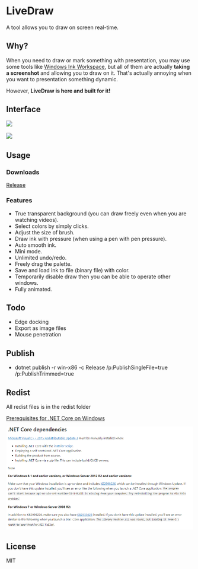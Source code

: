 # LiveDraw

A tool allows you to draw on screen real-time.

## Why?

When you need to draw or mark something with presentation, you may use some tools like
[Windows Ink Workspace](https://blogs.windows.com/windowsexperience/2016/10/10/windows-10-tip-getting-started-with-the-windows-ink-workspace/),
but all of them are actually **taking a screenshot** and allowing you to draw on it.
That's actually annoying when you want to presentation something dynamic.

However, **LiveDraw is here and built for it!**

## Interface

![](screenshots/00.png)

![](screenshots/01.png)

## Usage

### Downloads

[Release](https://github.com/antfu/live-draw/releases)

### Features

- True transparent background (you can draw freely even when you are watching videos).
- Select colors by simply clicks.
- Adjust the size of brush.
- Draw ink with pressure (when using a pen with pen pressure).
- Auto smooth ink.
- Mini mode.
- Unlimited undo/redo.
- Freely drag the palette.
- Save and load ink to file (binary file) with color.
- Temporarily disable draw then you can be able to operate other windows.
- Fully animated.

## Todo

- Edge docking
- Export as image files
- Mouse penetration

## Publish

- dotnet publish -r win-x86 -c Release /p:PublishSingleFile=true /p:PublishTrimmed=true

## Redist

All redist files is in the redist folder

[Prerequisites for .NET Core on Windows](https://webcache.googleusercontent.com/search?q=cache:R4OQzbI5tdwJ:https://docs.microsoft.com/en-us/dotnet/core/windows-prerequisites+&cd=10&hl=en&ct=clnk&gl=jp)

![](screenshots/02.png)

## License

MIT
